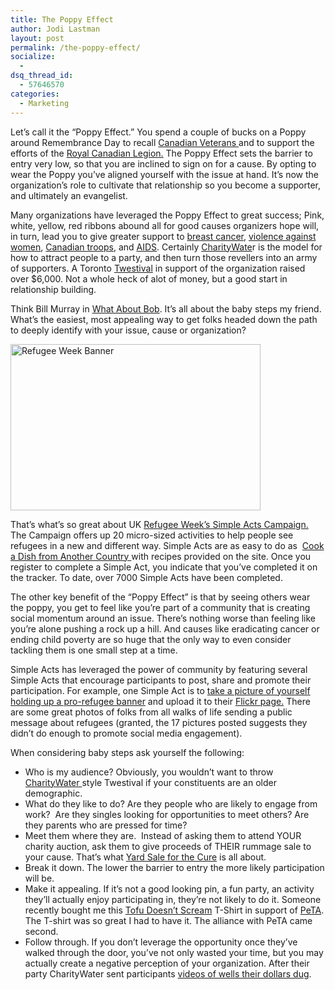 ```yaml
---
title: The Poppy Effect
author: Jodi Lastman
layout: post
permalink: /the-poppy-effect/
socialize:
  - 
dsq_thread_id:
  - 57646570
categories:
  - Marketing
---
```

Let&#8217;s call it the &#8220;Poppy Effect.&#8221; You spend a couple of bucks on a Poppy around Remembrance Day to recall [Canadian Veterans ][1]and to support the efforts of the [Royal Canadian Legion.][2] The Poppy Effect sets the barrier to entry very low, so that you are inclined to sign on for a cause. By opting to wear the Poppy you&#8217;ve aligned yourself with the issue at hand. It&#8217;s now the organization&#8217;s role to cultivate that relationship so you become a supporter, and ultimately an evangelist.

Many organizations have leveraged the Poppy Effect to great success; Pink, white, yellow, red ribbons abound all for good causes organizers hope will, in turn, lead you to give greater support to [breast cancer,][3] [violence against women][4], [Canadian troops][5], and [AIDS][6]. Certainly [CharityWate][7]r is the model for how to attract people to a party, and then turn those revellers into an army of supporters. A Toronto [Twestival][8] in support of the organization raised over $6,000. Not a whole heck of alot of money, but a good start in relationship building.

Think Bill Murray in [What About Bob][9]. It&#8217;s all about the baby steps my friend. What&#8217;s the easiest, most appealing way to get folks headed down the path to deeply identify with your issue, cause or organization?

<img class="alignleft" style="margin-right: 12px;" title="Refugee Week Banner" src="http://hypenotic.com/wordpress/wp-content/uploads/2010/01/3341852080_d09698470b.jpg" alt="Refugee Week Banner" width="400" height="266" />

That&#8217;s what&#8217;s so great about UK [Refugee Week&#8217;s Simple Acts Campaign.][10] The Campaign offers up 20 micro-sized activities to help people see refugees in a new and different way. Simple Acts are as easy to do as  [Cook a Dish from Another Country ][11] with recipes provided on the site. Once you register to complete a Simple Act, you indicate that you&#8217;ve completed it on the tracker. To date, over 7000 Simple Acts have been completed.

The other key benefit of the &#8220;Poppy Effect&#8221; is that by seeing others wear the poppy, you get to feel like you&#8217;re part of a community that is creating social momentum around an issue. There&#8217;s nothing worse than feeling like you&#8217;re alone pushing a rock up a hill. And causes like eradicating cancer or ending child poverty are so huge that the only way to even consider tackling them is one small step at a time.

Simple Acts has leveraged the power of community by featuring several Simple Acts that encourage participants to post, share and promote their participation. For example, one Simple Act is to [take a picture of yourself holding up a pro-refugee banner][12] and upload it to their [Flickr page.][13] There are some great photos of folks from all walks of life sending a public message about refugees (granted, the 17 pictures posted suggests they didn&#8217;t do enough to promote social media engagement).

When considering baby steps ask yourself the following:

*   Who is my audience? Obviously, you wouldn&#8217;t want to throw [CharityWater ][14]style Twestival if your constituents are an older demographic.
*   What do they like to do? Are they people who are likely to engage from work?  Are they singles looking for opportunities to meet others? Are they parents who are pressed for time?
*   Meet them where they are.  Instead of asking them to attend YOUR charity auction, ask them to give proceeds of THEIR rummage sale to your cause. That&#8217;s what [Yard Sale for the Cure][15] is all about.
*   Break it down. The lower the barrier to entry the more likely participation will be.
*   Make it appealing. If it&#8217;s not a good looking pin, a fun party, an activity they&#8217;ll actually enjoy participating in, they&#8217;re not likely to do it. Someone recently bought me this [Tofu Doesn&#8217;t Scream][16] T-Shirt in support of [PeTA][17]. The T-shirt was so great I had to have it. The alliance with PeTA came second.
*   Follow through. If you don&#8217;t leverage the opportunity once they&#8217;ve walked through the door, you&#8217;ve not only wasted your time, but you may actually create a negative perception of your organization. After their party CharityWater sent participants [videos of wells their dollars dug][18].

 [1]: http://www.vac-acc.gc.ca/remembers/sub.cfm?source=canrem
 [2]: http://legion.ca/Home/mission_e.cfm
 [3]: http://www.cbcf.org/
 [4]: www.whiteribbon.ca
 [5]: http://www.redfridays.ca/yellowribbon.htm
 [6]: http://www.canfar.com/index.php?option=com_frontpage&Itemid=1&lang=en
 [7]: http://cwt.sa.utoronto.ca/
 [8]: http://toronto.twestival.com/
 [9]: http://www.imdb.com/title/tt0103241/
 [10]: http://www.refugeeweek.org.uk/simple-acts/
 [11]: http://www.refugeeweek.org.uk/simple-acts/twenty-acts/cook_a_dish/
 [12]: http://www.refugeeweek.org.uk/simple-acts/twenty-acts/banner
 [13]: http://www.flickr.com/groups/simpleacts/
 [14]: http://www.charitywater.org/
 [15]: http://www.remax-western.ca/yard-sale-cure
 [16]: http://blog.peta.org/archives/2009/09/win_tofu_never_screams.php
 [17]: http://www.peta.org/
 [18]: http://www.charitywater.org/twestival/